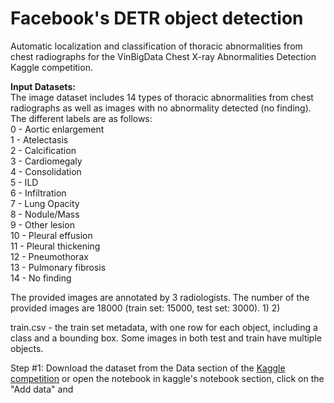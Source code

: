 # Facebook's DETR object detection
Automatic localization and classification of thoracic abnormalities from chest radiographs for the VinBigData Chest X-ray Abnormalities Detection Kaggle competition. 

<b> Input Datasets: </b> <br/>
The image dataset includes 14 types of thoracic abnormalities from chest radiographs as well as images with no abnormality detected (no finding). The different labels are as follows: <br/>
0 - Aortic enlargement  <br/>
1 - Atelectasis  <br/>
2 - Calcification <br/>
3 - Cardiomegaly <br/>
4 - Consolidation <br/>
5 - ILD <br/>
6 - Infiltration <br/>
7 - Lung Opacity <br/>
8 - Nodule/Mass <br/>
9 - Other lesion <br/>
10 - Pleural effusion <br/>
11 - Pleural thickening <br/>
12 - Pneumothorax <br/>
13 - Pulmonary fibrosis <br/>
14 - No finding <br/>

The provided images are annotated by 3 radiologists. The number of the provided images are 18000 (train set: 15000, test set: 3000). 
1) 
2) 

train.csv - the train set metadata, with one row for each object, including a class and a bounding box. Some images in both test and train have multiple objects.



Step #1: 
Download the dataset from the Data section of the <a href="https://www.kaggle.com/c/vinbigdata-chest-xray-abnormalities-detection/data?select=test">Kaggle competition</a> or open the notebook in kaggle's notebook section, click on the "Add data" and 
